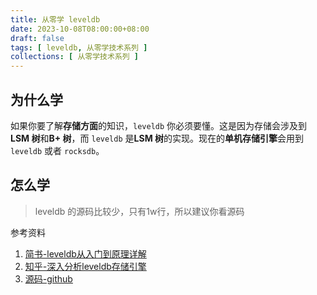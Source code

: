 ```yaml
---
title: 从零学 leveldb
date: 2023-10-08T08:00:00+08:00
draft: false
tags: [ leveldb, 从零学技术系列 ]
collections: [ 从零学技术系列 ]
---
```


## 为什么学

如果你要了解**存储方面**的知识，`leveldb` 你必须要懂。这是因为存储会涉及到**LSM 树**和**B+ 树**，而 `leveldb` 是**LSM 树**的实现。现在的**单机存储引擎**会用到 `leveldb` 或者 `rocksdb`。

## 怎么学

> leveldb 的源码比较少，只有1w行，所以建议你看源码

参考资料

1. [简书-leveldb从入门到原理详解](https://www.jianshu.com/p/137eda069f36)
2. [知乎-深入分析leveldb存储引擎](https://zhuanlan.zhihu.com/p/436037845?utm_id=0)
3. [源码-github](https://github.com/google/leveldb)

